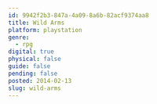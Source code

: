 ```yaml
---
id: 9942f2b3-847a-4a09-8a6b-82acf9374aa8
title: Wild Arms
platform: playstation
genre:
  - rpg
digital: true
physical: false
guide: false
pending: false
posted: 2014-02-13
slug: wild-arms
---
```

